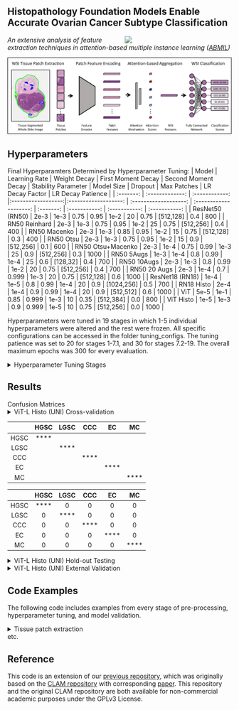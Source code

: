 ## Histopathology Foundation Models Enable Accurate Ovarian Cancer Subtype Classification
<img src="CISTIB logo.png" align="right" width="240"/>

*An extensive analysis of feature extraction techniques in attention-based multiple instance learning ([ABMIL](https://proceedings.mlr.press/v80/ilse18a.html?ref=https://githubhelp.com))* 


<img src="ABMILpipelineUpdate-min.png" align="centre" width="900"/>

## Hyperparameters
Final Hyperparamters Determined by Hyperparameter Tuning: 
| Model | Learning Rate | Weight Decay | First Moment Decay | Second Moment Decay | Stability Parameter | Model Size | Dropout | Max Patches | LR Decay Factor | LR Decay Patience | 
| :-------: | :-------------: | :------------: |:------------------:|:-------------------: | :-------------------: | :--------------------: | :-------: | :-----------: | :-----------: | :-----------: |
| ResNet50 (RN50) | 2e-3 | 1e-3 | 0.75 | 0.95 | 1e-2 | 20 | 0.75 | [512,128] | 0.4 | 800 | 
| RN50 Reinhard  | 2e-3 | 1e-3 | 0.75 | 0.95 | 1e-2 | 25 | 0.75 | [512,256] | 0.4 | 400 | 
| RN50 Macenko | 2e-3 | 1e-3 | 0.85 | 0.95 | 1e-2 | 15 | 0.75 | [512,128] | 0.3 | 400 | 
| RN50 Otsu | 2e-3 | 1e-3 | 0.75 | 0.95 | 1e-2 | 15 | 0.9 | [512,256] | 0.1 | 600 | 
| RN50 Otsu+Macenko | 2e-3 | 1e-4 | 0.75 | 0.99 | 1e-3 | 25 |  0.9 | [512,256] | 0.3 | 1000 | 
| RN50 5Augs | 1e-3 | 1e-4 | 0.8 | 0.99 | 1e-4 | 25 | 0.6 | [128,32] | 0.4 | 700 | 
| RN50 10Augs | 2e-3 | 1e-3 | 0.8 | 0.99 | 1e-2 | 20 | 0.75 | [512,256] | 0.4 | 700 | 
| RN50 20 Augs | 2e-3 | 1e-4 | 0.7 | 0.999 | 1e-3 | 20 | 0.75 | [512,128] | 0.6 | 1000 | 
| ResNet18 (RN18) | 1e-4 | 1e-5 | 0.8 | 0.99 | 1e-4 | 20 | 0.9 | [1024,256] | 0.5 | 700 | 
| RN18 Histo | 2e-4 | 1e-4 | 0.9 | 0.99 | 1e-4 | 20 | 0.9 | [512,512] | 0.6 | 1000 | 
| ViT | 5e-5 | 1e-1 | 0.85 | 0.999 | 1e-3 | 10 | 0.35 | [512,384] | 0.0 | 800 | 
| ViT Histo | 1e-5 | 1e-3 | 0.9 | 0.999 | 1e-5 | 10 | 0.75 | [512,256] | 0.0 | 1000 | 



Hyperparameters were tuned in 19 stages in which 1-5 individual hyperparameters were altered and the rest were frozen. All specific configurations can be accessed in the folder tuning_configs. The tuning patience was set to 20 for stages 1-7.1, and 30 for stages 7.2-19. The overall maximum epochs was 300 for every evaluation.

<details>
<summary>
Hyperparameter Tuning Stages
</summary>
An issue with unstable random seeds effected some early experiments, but this was resolved before tuning stage 11 for each model. Models which were not effected by this were not subject to tuning stages 11 and 12, which repeated previous models using fixed random seeds.

- Stage 1: Learning Rate, Model Size
- Stage 2: Dropout, Max Patches
- Stage 3: First Moment Decay, Second Moment Decay
- Stage 4: Weight Decay, Learning Rate
- Stage 5: First Moment Decay, Stability Parameter
- Stage 6: Model Size, Max Patches
- Stage 7: LR Decay Factor, LR Decay Patience
- Stage 8: Learning Rate, Dropout
- Stage 9: Model Size
- Stage 10: Learning Rate, Model Size, LR Decay Patience
- Stage 11: Repeat of stage 10 with fixed random seeds
- Stage 12: Repeat of best from first 9 stages with fixed random seeds
- Stage 13: Dropout, Max Patches
- Stage 14: LR Decay Factor, LR Decay Patience
- Stage 15: Learning Rate, Model Size
- Stage 16: Max Patches, Weight Decay
- Stage 17: Model Size
- Stage 18: First Moment Decay, Second Moment Decay
- Stage 19: Learning Rate, First Moment Decay, Model Size, Dropout, Max Patches  


</details>

## Results

<summary>
Confusion Matrices
</summary>
  
<details>
<summary>
ViT-L Histo (UNI) Cross-validation
</summary>

|  | HGSC | LGSC |  CCC | EC | MC |
| :----------: | :----------: | :----------: | :----------: | :----------: | :----------: |
| HGSC | **1165** | 46 | 28 | 25 | 2 |
| LGSC | 39 | **43** | 7 | 3 | 0 |
| CCC | 29 | 10 | **154** | 3 | 2 |
| EC | 21 | 4 | 2 | **173** | 9 |
| MC | 1 | 0 | 4 | 28 | **66** |

class 0 precision: 0.92829 recall: 0.92022 f1: 0.92424

class 1 precision: 0.41748 recall: 0.46739 f1: 0.44103

class 2 precision: 0.78974 recall: 0.77778 f1: 0.78372

class 3 precision: 0.74569 recall: 0.82775 f1: 0.78458

class 4 precision: 0.83544 recall: 0.66667 f1: 0.74157

</details>



|  | HGSC | LGSC |  CCC | EC | MC |
| :----------: | :----------: | :----------: | :----------: | :----------: | :----------: |
| HGSC | **** |  |  |  |  |
| LGSC |  | **** |  |  |  |
| CCC |  |  | **** |  |  |
| EC |  |  |  | **** |  |
| MC |  |  |  |  | **** |

|  | HGSC | LGSC |  CCC | EC | MC |
| :----------: | :----------: | :----------: | :----------: | :----------: | :----------: |
| HGSC | **** | 0 | 0 | 0 | 0 |
| LGSC | 0 | **** | 0 | 0 | 0 |
| CCC | 0 | 0 | **** | 0 | 0 |
| EC | 0 | 0 | 0 | **** | 0 |
| MC | 0 | 0 | 0 | 0 | **** |


<details>
<summary>
ViT-L Histo (UNI) Hold-out Testing
</summary>

|  | HGSC | LGSC |  CCC | EC | MC |
| :----------: | :----------: | :----------: | :----------: | :----------: | :----------: |
| HGSC | **18** | 0 | 0 | 2 | 0 |
| LGSC | 0 | **14** | 2 | 2 | 2 |
| CCC | 3 | 0 | **17** | 0 | 0 |
| EC | 1 | 0 | 0 | **19** | 0 |
| MC | 0 | 0 | 0 | 0 | **20** |

class 0 precision: 0.81818 recall: 0.90000 f1: 0.85714

class 1 precision: 1.00000 recall: 0.70000 f1: 0.82353

class 2 precision: 0.89474 recall: 0.85000 f1: 0.87179

class 3 precision: 0.82609 recall: 0.95000 f1: 0.88372

class 4 precision: 0.90909 recall: 1.00000 f1: 0.95238


</details>


<details>
<summary>
ViT-L Histo (UNI) External Validation
</summary>


|  | HGSC | LGSC |  CCC | EC | MC |
| :----------: | :----------: | :----------: | :----------: | :----------: | :----------: |
| HGSC | **27** | 0 | 1 | 2 | 0 |
| LGSC | 0 | **9** | 0 | 0 | 0 |
| CCC | 0 | 1 | **19** | 0 | 0 |
| EC | 0 | 0 | 0 | **10** | 1 |
| MC | 0 | 0 | 0 | 1 | **9** |

class 0 precision: 1.00000 recall: 0.90000 f1: 0.94737

class 1 precision: 0.90000 recall: 1.00000 f1: 0.94737

class 2 precision: 0.95000 recall: 0.95000 f1: 0.95000

class 3 precision: 0.76923 recall: 0.90909 f1: 0.83333

class 4 precision: 0.90000 recall: 0.90000 f1: 0.90000



</details>


## Code Examples
The following code includes examples from every stage of pre-processing, hyperparameter tuning, and model validation.  

<details>
<summary>
Tissue patch extraction
</summary>
We segmented tissue using saturation thresholding and extracted non-overlapping tissue regions which corresponded to 256x256 pixel patches at 40x (e.g. 512x512 for 20x, 1024x1024 for 10x). At this stage all images are still at 40x magnification, and only the patch size is changing:
  
``` shell
## 40x 256x256 patches for use in 40x experiments
python create_patches_fp.py --source "/mnt/data/Katie_WSI/edrive" --save_dir "/mnt/results/patches/ovarian_leeds_mag40x_patch256_DGX_fp" --patch_size 256 --step_size 256 --seg --patch --stitch 	
## 40x 8192x8192 patches for use in 1.25x experiments
python create_patches_fp.py --source "/mnt/data/Katie_WSI/edrive" --save_dir "/mnt/results/patches/ovarian_leeds_mag40x_patch8192_DGX_fp" --patch_size 8192 --step_size 8192 --seg --patch --stitch 	
``` 
</details>
etc.


## Reference
This code is an extension of our [previous repository](https://github.com/scjjb/DRAS-MIL), which was originally based on the [CLAM repository](https://github.com/mahmoodlab/CLAM) with corresponding [paper](https://www.nature.com/articles/s41551-020-00682-w). This repository and the original CLAM repository are both available for non-commercial academic purposes under the GPLv3 License.
